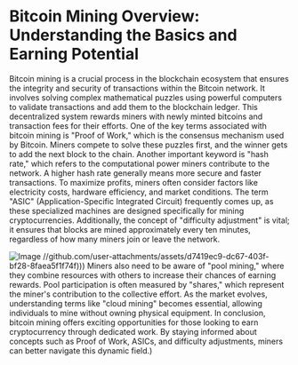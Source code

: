 # Bitcoin Mining Overview: Understanding the Basics and Earning Potential
Bitcoin mining is a crucial process in the blockchain ecosystem that ensures the integrity and security of transactions within the Bitcoin network. It involves solving complex mathematical puzzles using powerful computers to validate transactions and add them to the blockchain ledger. This decentralized system rewards miners with newly minted bitcoins and transaction fees for their efforts.
One of the key terms associated with bitcoin mining is "Proof of Work," which is the consensus mechanism used by Bitcoin. Miners compete to solve these puzzles first, and the winner gets to add the next block to the chain. Another important keyword is "hash rate," which refers to the computational power miners contribute to the network. A higher hash rate generally means more secure and faster transactions.
To maximize profits, miners often consider factors like electricity costs, hardware efficiency, and market conditions. The term "ASIC" (Application-Specific Integrated Circuit) frequently comes up, as these specialized machines are designed specifically for mining cryptocurrencies. Additionally, the concept of "difficulty adjustment" is vital; it ensures that blocks are mined approximately every ten minutes, regardless of how many miners join or leave the network.

![Image](https://github.com/user-attachments/assets/d7419ec9-dc67-403f-bf28-8faea5f1f74f)
 //github.com/user-attachments/assets/d7419ec9-dc67-403f-bf28-8faea5f1f74f)))
Miners also need to be aware of "pool mining," where they combine resources with others to increase their chances of earning rewards. Pool participation is often measured by "shares," which represent the miner's contribution to the collective effort. As the market evolves, understanding terms like "cloud mining" becomes essential, allowing individuals to mine without owning physical equipment.
In conclusion, bitcoin mining offers exciting opportunities for those looking to earn cryptocurrency through dedicated work. By staying informed about concepts such as Proof of Work, ASICs, and difficulty adjustments, miners can better navigate this dynamic field.)

